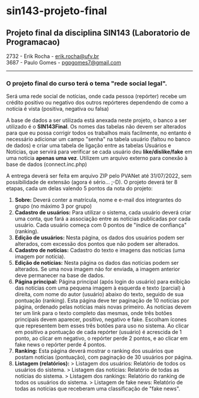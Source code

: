 # sin143-projeto-final
Projeto final da disciplina SIN143 (Laboratorio de Programacao)
---
2732 - Erik Rocha - erik.rocha@ufv.br<br>
3687 - Paulo Gomes - pgpgomes7@gmail.com

---
<h3>O projeto final do curso terá o tema "rede social legal".</h3>
<p>
Será uma rede social de notícias, onde cada pessoa (repórter) recebe um crédito positivo ou negativo dos outros repórteres dependendo de como a notícia é vista (positiva, negativa ou falsa) <br>
</p
O projeto deverá ser implementado com PHP, MySQL, HTML, Javascript e CSS. (Não vou avaliar os trabalhos em relação à design ou qualidade gráfica, mas sim em usabilidade. Estou mais preocupado com o backend)<br>

A base de dados a ser utilizada está anexada neste projeto, o banco a ser utilizado é o <strong>SIN143Final</strong>. Os nomes das tabelas não devem ser alterados para que eu possa corrigir todos os trabalhos mais facilmente, no entanto é necessário adicionar um campo "senha" na tabela usuário (faltou no banco de dados) e criar uma tabela de ligação entre as tabelas Usuários e Notícias, que servirá para verificar se cada usuário deu <strong>like/dislike/fake</strong> em uma notícia <strong>apenas uma vez</strong>. Utilizem um arquivo externo para conexão à base de dados (connect.inc.php)<br>

A entrega deverá ser feita em arquivo ZIP pelo PVANet <strong></strong>até 31/07/2022, sem possibilidade de extensão (agora é sério... ;-D). 
O projeto deverá ter 8 etapas, cada um delas valendo 5 pontos da nota do projeto:


<ol>
<li> <strong>Sobre:</strong> Deverá conter a matrícula, nome e e-mail dos integrantes do grupo (no máximo 3 por grupo)</li>
<li> <strong>Cadastro de usuários:</strong> Para utilizar o sistema, cada usuário deverá criar uma conta, que fará a associação entre as notícias publicadas por cada usuário. Cada usuário começa com 0 pontos de "índice de confiança" (ranking).</li>

<li> <strong>Edição de usuários:</strong> Nesta página, os dados dos usuários podem ser alterados, com excessão dos pontos que não podem ser alterados.</li>

<li> <strong>Cadastro de notícias:</strong> Cadastro do texto e imagens das notícias (uma imagem por notícia).</li>

<li> <strong>Edição de notícias:</strong> Nesta página os dados das notícias podem ser alterados. Se uma nova imagem não for enviada, a imagem anterior deve permanecer na base de dados.</li>

<li> <strong>Página principal:</strong> Página principal (após login do usuário) para exibição das notícias com uma pequena imagem à esquerda e texto (parcial) à direita, com nome do autor (usuário) abaixo do texto, seguido de sua pontuação (ranking). Esta página deve ter paginação de 10 notícias por página, ordenado pelas notícias mais novas primeiro. As notícias devem ter um link para o texto completo das mesmas, onde três botões principais devem aparecer, positivo, negativo e fake. Escolham ícones que representem bem esses três botões para uso no sistema. Ao clicar em positivo a pontuação de cada repórter (usuário) é acrescida de 1 ponto, ao clicar em negativo, o repórter perde 2 pontos, e ao clicar em fake news o repórter perde 4 pontos.</li>

<li> <strong>Ranking:</strong> Esta página deverá mostrar o ranking dos usuários que postam notícias (pontuação), com paginação de 30 usuários por página.</li>

<li><strong>Listagem (relatórios):</strong>
> Listagem dos usuários: Relatório de todos os usuários do sistema.
> Listagem das notícias: Relatório de todas as notícias do sistema.
> Listagem dos rankings: Relatório do ranking de todos os usuários do sistema.
> Listagem de fake news: Relatório de todas as notícias que receberam uma classificação de "fake news".</li>
</ol>
